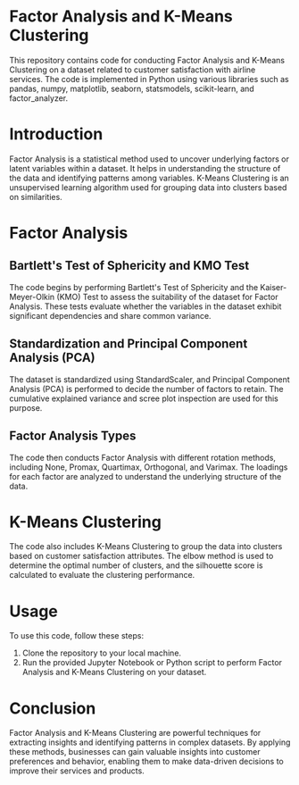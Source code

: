 # Factor Analysis and K-Means Clustering

This repository contains code for conducting Factor Analysis and K-Means Clustering on a dataset related to customer satisfaction with airline services. The code is implemented in Python using various libraries such as pandas, numpy, matplotlib, seaborn, statsmodels, scikit-learn, and factor_analyzer.

# Introduction
Factor Analysis is a statistical method used to uncover underlying factors or latent variables within a dataset. It helps in understanding the structure of the data and identifying patterns among variables. K-Means Clustering is an unsupervised learning algorithm used for grouping data into clusters based on similarities.

# Factor Analysis
## Bartlett's Test of Sphericity and KMO Test
The code begins by performing Bartlett's Test of Sphericity and the Kaiser-Meyer-Olkin (KMO) Test to assess the suitability of the dataset for Factor Analysis. These tests evaluate whether the variables in the dataset exhibit significant dependencies and share common variance.

## Standardization and Principal Component Analysis (PCA)
The dataset is standardized using StandardScaler, and Principal Component Analysis (PCA) is performed to decide the number of factors to retain. The cumulative explained variance and scree plot inspection are used for this purpose.

## Factor Analysis Types
The code then conducts Factor Analysis with different rotation methods, including None, Promax, Quartimax, Orthogonal, and Varimax. The loadings for each factor are analyzed to understand the underlying structure of the data.

# K-Means Clustering
The code also includes K-Means Clustering to group the data into clusters based on customer satisfaction attributes. The elbow method is used to determine the optimal number of clusters, and the silhouette score is calculated to evaluate the clustering performance.

# Usage
To use this code, follow these steps:
1. Clone the repository to your local machine.
2. Run the provided Jupyter Notebook or Python script to perform Factor Analysis and K-Means Clustering on your dataset.

# Conclusion
Factor Analysis and K-Means Clustering are powerful techniques for extracting insights and identifying patterns in complex datasets. By applying these methods, businesses can gain valuable insights into customer preferences and behavior, enabling them to make data-driven decisions to improve their services and products.

